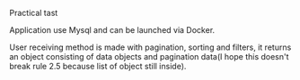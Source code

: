 Practical tast

Application use Mysql and can be launched via Docker.

User receiving method is made with pagination, sorting and filters, it returns an object consisting of data objects and pagination data(I hope this doesn't break rule 2.5 because list of object still inside).
